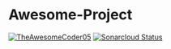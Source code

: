 # Awesome-Project
[![TheAwesomeCoder05](https://circleci.com/gh/TheAwesomeCoder05/Awesome-Project.svg?style=svg)](https://circleci.com/gh/TheAwesomeCoder05/Awesome-Project)
[![Sonarcloud Status](https://sonarcloud.io/api/project_badges/measure?project=com.lapots.breed.judge:judge-rule-engine&metric=alert_status)](https://sonarcloud.io/dashboard?id=com.lapots.breed.judge:judge-rule-engine)
